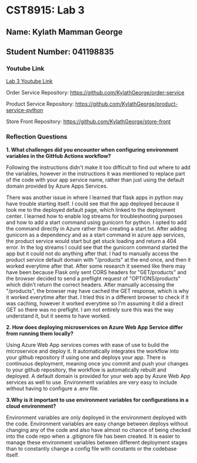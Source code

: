 # CST8915: Lab 3

## Name: Kylath Mamman George

## Student Number: 041198835

### Youtube Link

[Lab 3 Youtube Link](https://www.youtube.com/watch?v=9S035f52u4Y)

Order Service Repository: <https://github.com/KylathGeorge/order-service>

Product Service Repository: <https://github.com/KylathGeorge/product-service-python>

Store Front Repository: <https://github.com/KylathGeorge/store-front>

### Reflection Questions

**1. What challenges did you encounter when configuring environment variables in the GitHub Actions workflow?**

Following the instructions didn't make it too difficult to find out where to add the variables, however in the instructions it was mentioned to replace part of the code with your app service name, rather than just using the default domain provided by Azure Apps Services.

There was another issue in where I learned that flask apps in python may have trouble starting itself.  I could see that the app deployed because it took me to the deployed default page, which linked to the deployment center. I learned how to enable log streams for troubleshooting purposes and how to add a start command using gunicorn for python. I opted to add the command directly in Azure rather than creating a start.txt. After adding gunicorn as a dependency and as a start command in azure app services, the product service would start but get stuck loading and return a 404 error. In the log streams I could see that the gunicorn command started the app but it could not do anything after that. I had to manually access the product service default domain with "/products" at the end once, and then it worked everytime after that. After some research it seemed like there may have been because Flask only sent CORS headers for "GET/products" and the browser decided to send a preflight request of "OPTIONS/products" which didn't return the correct headers. After manually accessing the "/products", the browser may have cached the GET response, which is why it worked everytime after that. I tried this in a different browser to check if it was caching, however it worked everytime so I'm assuming it did a direct GET so there was no preflight. I am not entirely sure this was the way understand it, but it seems to have worked.

**2. How does deploying microservices on Azure Web App Service differ from running them locally?**

Using Azure Web App services comes with ease of use to build the microservice and deploy it. It automatically integrates the workflow into your github repository if using one and deploys your app. There is continuous deployment, meaning once you commit and push your changes to your github repository, the workflow is automatically rebuilt and deployed. A default domain is provided for your web app by Azure Web App services as well to use. Environment variables are very easy to include without having to configure a .env file.

**3.Why is it important to use environment variables for configurations in a cloud environment?**

Environment variables are only deployed in the environment deployed with the code. Environment variables are easy change between deploys without changing any of the code and also have almost no chance of being checked into the code repo when a .gitignore file has been created. It is easier to manage these environment variables between different deployment stages than to constantly change a config file with constants or the codebase itself.